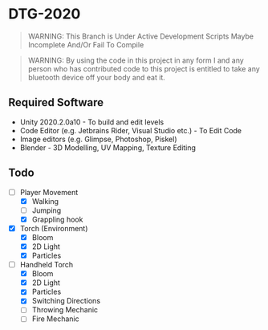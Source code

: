 # DTG-2020
> WARNING: This Branch is Under Active Development Scripts Maybe Incomplete And/Or Fail To Compile

> WARNING: By using the code in this project in any form I and any person who has contributed code to this project is entitled to take any bluetooth device off your body and eat it.
## Required Software
 - Unity 2020.2.0a10 - To build and edit levels
 - Code Editor (e.g. Jetbrains Rider, Visual Studio etc.) - To Edit Code
 - Image editors (e.g. Glimpse, Photoshop, Piskel)
 - Blender - 3D Modelling, UV Mapping, Texture Editing

## Todo
- [ ] Player Movement
	- [x] Walking
	- [ ] Jumping
	- [x] Grappling hook
- [x] Torch (Environment)
	- [x] Bloom
	- [x] 2D Light
	- [x] Particles
- [ ] Handheld Torch
	- [x] Bloom
	- [x] 2D Light
	- [x] Particles
	- [x] Switching Directions
	- [ ] Throwing Mechanic
	- [ ] Fire Mechanic
